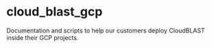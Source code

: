 # cloud_blast_gcp
Documentation and scripts to help our customers deploy CloudBLAST inside their GCP projects.
